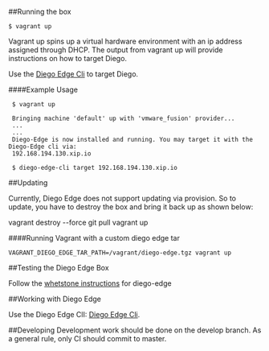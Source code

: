 ##Running the box

    $ vagrant up

Vagrant up spins up a virtual hardware environment with an ip address assigned through DHCP. The output from vagrant up will provide instructions on how to target Diego. 

Use the [Diego Edge Cli](https://github.com/pivotal-cf-experimental/diego-edge-cli) to target Diego.

####Example Usage

     $ vagrant up
     
     Bringing machine 'default' up with 'vmware_fusion' provider...
     ...
     ...
     Diego-Edge is now installed and running. You may target it with the Diego-Edge cli via:
     192.168.194.130.xip.io
     
     $ diego-edge-cli target 192.168.194.130.xip.io 
     

##Updating

Currently, Diego Edge does not support updating via provision.
So to update, you have to destroy the box and bring it back up as shown below:

  vagrant destroy --force
  git pull
  vagrant up

####Running Vagrant with a custom diego edge tar

    VAGRANT_DIEGO_EDGE_TAR_PATH=/vagrant/diego-edge.tgz vagrant up


##Testing the Diego Edge Box

 Follow the [whetstone instructions](https://github.com/pivotal-cf-experimental/whetstone) for diego-edge

##Working with Diego Edge

 Use the Diego Edge ClI: [Diego Edge Cli](https://github.com/pivotal-cf-experimental/diego-edge-cli).


##Developing
  Development work should be done on the develop branch.
  As a general rule, only CI should commit to master.
